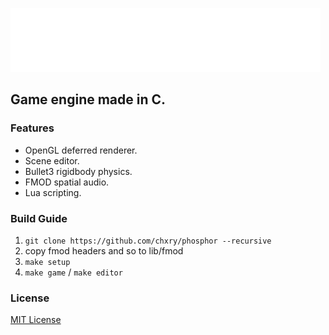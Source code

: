 ![Phosphor](logo.png)
## Game engine made in C.
### Features
- OpenGL deferred renderer.
- Scene editor.
- Bullet3 rigidbody physics.
- FMOD spatial audio.
- Lua scripting.
### Build Guide
1. `git clone https://github.com/chxry/phosphor --recursive`
2. copy fmod headers and so to lib/fmod
3. `make setup`
4. `make game` / `make editor`
### License
[MIT License](license.md)